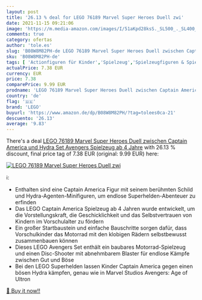 ```yaml
---
layout: post
title: '26.13 % deal for LEGO 76189 Marvel Super Heroes Duell zwi'
date: 2021-11-15 09:21:06
image: 'https://m.media-amazon.com/images/I/51aKpd28ksS._SL500_._SL400_.jpg'
comments: true
category: ofertas
author: 'tole.es'
slug: 'B08W8M82PH-de LEGO 76189 Marvel Super Heroes Duell zwischen Captain...'
sku: 'B08W8M82PH-de'
tags: [ 'Actionfiguren für Kinder','Spielzeug','Spielzeugfiguren & Spielsets','lego', ]
actualPrice: 7.38 EUR
currency: EUR
price: 7.38
comparePrice: 9.99 EUR
prodname: 'LEGO 76189 Marvel Super Heroes Duell zwischen Captain America und Hydra Set  Avengers Spielzeug ab 4 Jahre'
country: 'de'
flag: '🇩🇪'
brand: 'LEGO'
buyurl: 'https://www.amazon.de/dp/B08W8M82PH/?tag=tolees0ca-21'
descuento: '26.13'
average: '9.83'
---
```


There's a deal [LEGO 76189 Marvel Super Heroes Duell zwischen Captain America und Hydra Set  Avengers Spielzeug ab 4 Jahre](https://www.amazon.de/dp/B08W8M82PH/?tag=tolees0ca-21)  with  26.13 % discount, final price tag of  7.38 EUR (original: 9.99 EUR) here:

[![LEGO 76189 Marvel Super Heroes Duell zwi](https://m.media-amazon.com/images/I/51aKpd28ksS._SL500_._SL400_.jpg)](https://www.amazon.de/dp/B08W8M82PH/?tag=tolees0ca-21)

ℹ️:

- Enthalten sind eine Captain America Figur mit seinem berühmten Schild und Hydra-Agenten-Minifiguren, um endlose Superhelden-Abenteuer zu erfinden
- Das LEGO Captain America Spielzeug ab 4 Jahren wurde entwickelt, um die Vorstellungskraft, die Geschicklichkeit und das Selbstvertrauen von Kindern im Vorschulalter zu fördern
- Ein großer Startbaustein und einfache Bauschritte sorgen dafür, dass Vorschulkinder das Motorrad mit den klobigen Rädern selbstbewusst zusammenbauen können
- Dieses LEGO Avengers Set enthält ein baubares Motorrad-Spielzeug und einen Disc-Shooter mit abnehmbarem Blaster für endlose Kämpfe zwischen Gut und Böse
- Bei den LEGO Superhelden lassen Kinder Captain America gegen einen bösen Hydra kämpfen, genau wie in Marvel Studios Avengers: Age of Ultron

[🛒 Buy it now!!](https://www.amazon.de/dp/B08W8M82PH/?tag=tolees0ca-21)
